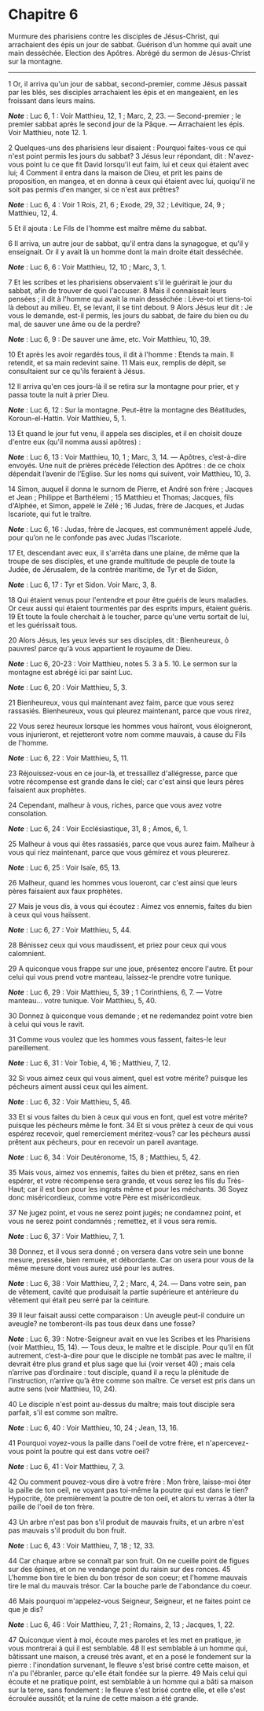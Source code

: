 # Chapitre 6

Murmure des pharisiens contre les disciples de Jésus-Christ, qui arrachaient des épis un jour de sabbat.
Guérison d’un homme qui avait une main desséchée.
Election des Apôtres.
Abrégé du sermon de Jésus-Christ sur la montagne.

***

1 Or, il arriva qu'un jour de sabbat, second-premier, comme Jésus passait par les blés, ses disciples arrachaient les épis et en mangeaient, en les froissant dans leurs mains.

***Note*** :  Luc 6, 1 : Voir Matthieu, 12, 1 ; Marc, 2, 23. ― Second-premier ; le premier sabbat après le second jour de la Pâque. ― Arrachaient les épis. Voir Matthieu, note 12. 1.

2 Quelques-uns des pharisiens leur disaient : Pourquoi faites-vous ce qui n'est point permis les jours du sabbat? 3 Jésus leur répondant, dit : N'avez-vous point lu ce que fit David lorsqu'il eut faim, lui et ceux qui étaient avec lui; 4 Comment il entra dans la maison de Dieu, et prit les pains de proposition, en mangea, et en donna à ceux qui étaient avec lui, quoiqu'il ne soit pas permis d'en manger, si ce n'est aux prêtres?

***Note*** :  Luc 6, 4 : Voir 1 Rois, 21, 6 ; Exode, 29, 32 ; Lévitique, 24, 9 ; Matthieu, 12, 4.

5 Et il ajouta : Le Fils de l'homme est maître même du sabbat.


6 Il arriva, un autre jour de sabbat, qu'il entra dans la synagogue, et qu'il y enseignait. Or il y avait là un homme dont la main droite était desséchée.

***Note*** :  Luc 6, 6 : Voir Matthieu, 12, 10 ; Marc, 3, 1.

7 Et les scribes et les pharisiens observaient s'il le guérirait le jour du sabbat, afin de trouver de quoi l'accuser. 8 Mais il connaissait leurs pensées ; il dit à l'homme qui avait la main desséchée : Lève-toi et tiens-toi là debout au milieu. Et, se levant, il se tint debout. 9 Alors Jésus leur dit : Je vous le demande, est-il permis, les jours du sabbat, de faire du bien ou du mal, de sauver une âme ou de la perdre?

***Note*** :  Luc 6, 9 : De sauver une âme, etc. Voir Matthieu, 10, 39.

10 Et après les avoir regardés tous, il dit à l'homme : Etends ta main. Il retendit, et sa main redevint saine. 11 Mais eux, remplis de dépit, se consultaient sur ce qu'ils feraient à Jésus.


12 Il arriva qu'en ces jours-là il se retira sur la montagne pour prier, et y passa toute la nuit à prier Dieu.

***Note*** :  Luc 6, 12 : Sur la montagne. Peut-être la montagne des Béatitudes, Koroun-el-Hattin. Voir Matthieu, 5, 1.

13 Et quand le jour fut venu, il appela ses disciples, et il en choisit douze d'entre eux (qu'il nomma aussi apôtres) :

***Note*** :  Luc 6, 13 : Voir Matthieu, 10, 1 ; Marc, 3, 14. ― Apôtres, c’est-à-dire envoyés. Une nuit de prières précède l’élection des Apôtres : de ce choix dépendait l’avenir de l’Eglise. Sur les noms qui suivent, voir Matthieu, 10, 3.

14 Simon, auquel il donna le surnom de Pierre, et André son frère ; Jacques et Jean ; Philippe et Barthélemi ; 15 Matthieu et Thomas; Jacques, fils d'Alphée, et Simon, appelé le Zélé ; 16 Judas, frère de Jacques, et Judas Iscariote, qui fut le traître.

***Note*** :  Luc 6, 16 : Judas, frère de Jacques, est communément appelé Jude, pour qu’on ne le confonde pas avec Judas l’Iscariote.


17 Et, descendant avec eux, il s'arrêta dans une plaine, de même que la troupe de ses disciples, et une grande multitude de peuple de toute la Judée, de Jérusalem, de la contrée maritime, de Tyr et de Sidon,

***Note*** :  Luc 6, 17 : Tyr et Sidon. Voir Marc, 3, 8.

18 Qui étaient venus pour l'entendre et pour être guéris de leurs maladies. Or ceux aussi qui étaient tourmentés par des esprits impurs, étaient guéris. 19 Et toute la foule cherchait à le toucher, parce qu'une vertu sortait de lui, et les guérissait tous.


20 Alors Jésus, les yeux levés sur ses disciples, dit : Bienheureux, ô pauvres! parce qu'à vous appartient le royaume de Dieu.

***Note*** :  Luc 6, 20-23 : Voir Matthieu, notes 5. 3 à 5. 10. Le sermon sur la montagne est abrégé ici par saint Luc.

***Note*** :  Luc 6, 20 : Voir Matthieu, 5, 3.


21 Bienheureux, vous qui maintenant avez faim, parce que vous serez rassasiés. Bienheureux, vous qui pleurez maintenant, parce que vous rirez,


22 Vous serez heureux lorsque les hommes vous haïront, vous éloigneront, vous injurieront, et rejetteront votre nom comme mauvais, à cause du Fils de l'homme.

***Note*** :  Luc 6, 22 : Voir Matthieu, 5, 11.

23 Réjouissez-vous en ce jour-là, et tressaillez d'allégresse, parce que votre récompense est grande dans le ciel; car c'est ainsi que leurs pères faisaient aux prophètes.


24 Cependant, malheur à vous, riches, parce que vous avez votre consolation.

***Note*** :  Luc 6, 24 : Voir Ecclésiastique, 31, 8 ; Amos, 6, 1.

25 Malheur à vous qui êtes rassasiés, parce que vous aurez faim. Malheur à vous qui riez maintenant, parce que vous gémirez et vous pleurerez.

***Note*** :  Luc 6, 25 : Voir Isaïe, 65, 13.


26 Malheur, quand les hommes vous loueront, car c'est ainsi que leurs pères faisaient aux faux prophètes.


27 Mais je vous dis, à vous qui écoutez : Aimez vos ennemis, faites du bien à ceux qui vous haïssent.

***Note*** :  Luc 6, 27 : Voir Matthieu, 5, 44.

28 Bénissez ceux qui vous maudissent, et priez pour ceux qui vous calomnient.


29 A quiconque vous frappe sur une joue, présentez encore l'autre. Et pour celui qui vous prend votre manteau, laissez-le prendre votre tunique.

***Note*** :  Luc 6, 29 : Voir Matthieu, 5, 39 ; 1 Corinthiens, 6, 7. ― Votre manteau… votre tunique. Voir Matthieu, 5, 40.

30 Donnez à quiconque vous demande ; et ne redemandez point votre bien à celui qui vous le ravit.


31 Comme vous voulez que les hommes vous fassent, faites-le leur pareillement.

***Note*** :  Luc 6, 31 : Voir Tobie, 4, 16 ; Matthieu, 7, 12.

32 Si vous aimez ceux qui vous aiment, quel est votre mérite? puisque les pécheurs aiment aussi ceux qui les aiment.

***Note*** :  Luc 6, 32 : Voir Matthieu, 5, 46.

33 Et si vous faites du bien à ceux qui vous en font, quel est votre mérite? puisque les pécheurs même le font. 34 Et si vous prêtez à ceux de qui vous espérez recevoir, quel remerciement méritez-vous? car les pécheurs aussi prêtent aux pécheurs, pour en recevoir un pareil avantage.

***Note*** :  Luc 6, 34 : Voir Deutéronome, 15, 8 ; Matthieu, 5, 42.

35 Mais vous, aimez vos ennemis, faites du bien et prêtez, sans en rien espérer, et votre récompense sera grande, et vous serez les fils du Très-Haut; car il est bon pour les ingrats même et pour les méchants. 36 Soyez donc miséricordieux, comme votre Père est miséricordieux.


37 Ne jugez point, et vous ne serez point jugés; ne condamnez point, et vous ne serez point condamnés ; remettez, et il vous sera remis.

***Note*** :  Luc 6, 37 : Voir Matthieu, 7, 1.

38 Donnez, et il vous sera donné ; on versera dans votre sein une bonne mesure, pressée, bien remuée, et débordante. Car on usera pour vous de la même mesure dont vous aurez usé pour les autres.

***Note*** :  Luc 6, 38 : Voir Matthieu, 7, 2 ; Marc, 4, 24. ― Dans votre sein, pan de vêtement, cavité que produisait la partie supérieure et antérieure du vêtement qui était peu serré par la ceinture.


39 Il leur faisait aussi cette comparaison : Un aveugle peut-il conduire un aveugle? ne tomberont-ils pas tous deux dans une fosse?

***Note*** :  Luc 6, 39 : Notre-Seigneur avait en vue les Scribes et les Pharisiens (voir Matthieu, 15, 14). ― Tous deux, le maître et le disciple. Pour qu’il en fût autrement, c’est-à-dire pour que le disciple ne tombât pas avec le maître, il devrait être plus grand et plus sage que lui (voir verset 40) ; mais cela n’arrive pas d’ordinaire : tout disciple, quand il a reçu la plénitude de l’instruction, n’arrive qu’à être comme son maître. Ce verset est pris dans un autre sens (voir Matthieu, 10, 24).

40 Le disciple n'est point au-dessus du maître; mais tout disciple sera parfait, s'il est comme son maître.

***Note*** :  Luc 6, 40 : Voir Matthieu, 10, 24 ; Jean, 13, 16.


41 Pourquoi voyez-vous la paille dans l'oeil de votre frère, et n'apercevez-vous point la poutre qui est dans votre oeil?

***Note*** :  Luc 6, 41 : Voir Matthieu, 7, 3.

42 Ou comment pouvez-vous dire à votre frère : Mon frère, laisse-moi ôter la paille de ton oeil, ne voyant pas toi-même la poutre qui est dans le tien? Hypocrite, ôte premièrement la poutre de ton oeil, et alors tu verras à ôter la paille de l'oeil de ton frère.


43 Un arbre n'est pas bon s'il produit de mauvais fruits, et un arbre n'est pas mauvais s'il produit du bon fruit.

***Note*** :  Luc 6, 43 : Voir Matthieu, 7, 18 ; 12, 33.

44 Car chaque arbre se connaît par son fruit. On ne cueille point de figues sur des épines, et on ne vendange point du raisin sur des ronces. 45 L'homme bon tire le bien du bon trésor de son coeur; et l'homme mauvais tire le mal du mauvais trésor. Car la bouche parle de l'abondance du coeur.


46 Mais pourquoi m'appelez-vous Seigneur, Seigneur, et ne faites point ce que je dis?

***Note*** :  Luc 6, 46 : Voir Matthieu, 7, 21 ; Romains, 2, 13 ; Jacques, 1, 22.

47 Quiconque vient à moi, écoute mes paroles et les met en pratique, je vous montrerai à qui il est semblable. 48 Il est semblable à un homme qui, bâtissant une maison, a creusé très avant, et en a posé le fondement sur la pierre : l'inondation survenant, le fleuve s'est brisé contre cette maison, et n'a pu l'ébranler, parce qu'elle était fondée sur la pierre. 49 Mais celui qui écoute et ne pratique point, est semblable à un homme qui a bâti sa maison sur la terre, sans fondement : le fleuve s'est brisé contre elle, et elle s'est écroulée aussitôt; et la ruine de cette maison a été grande.

